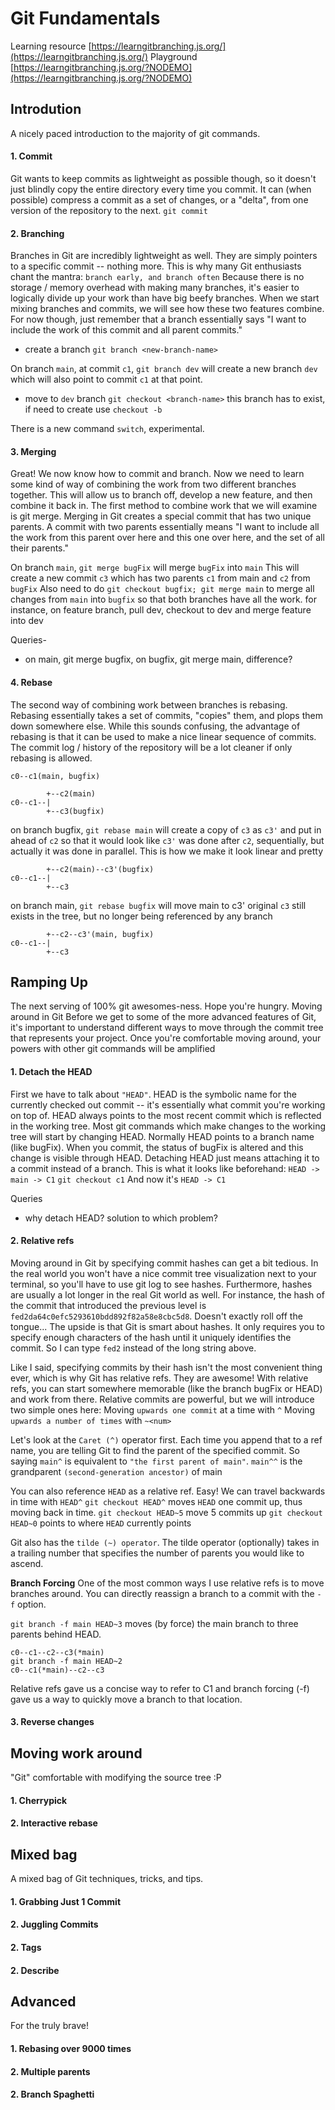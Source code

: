 # Git Fundamentals

Learning resource [https://learngitbranching.js.org/](https://learngitbranching.js.org/)
Playground [https://learngitbranching.js.org/?NODEMO](https://learngitbranching.js.org/?NODEMO)

## Introdution
A nicely paced introduction to the majority of git commands.

#### 1. Commit
Git wants to keep commits as lightweight as possible though, so it doesn't just blindly copy the entire directory every time you commit. It can (when possible) compress a commit as a set of changes, or a "delta", from one version of the repository to the next.
`git commit`

#### 2. Branching
Branches in Git are incredibly lightweight as well. They are simply pointers to a specific commit -- nothing more. This is why many Git enthusiasts chant the mantra:
`branch early, and branch often`
Because there is no storage / memory overhead with making many branches, it's easier to logically divide up your work than have big beefy branches.
When we start mixing branches and commits, we will see how these two features combine. For now though, just remember that a branch essentially says "I want to include the work of this commit and all parent commits."
- create a branch `git branch <new-branch-name>`

On branch `main`, at commit `c1`, `git branch dev` will create a new branch `dev` which will also point to commit `c1` at that point.

- move to `dev` branch `git checkout <branch-name>` this branch has to exist, if need to create use `checkout -b`

There is a new command `switch`, experimental.

#### 3. Merging
Great! We now know how to commit and branch. Now we need to learn some kind of way of combining the work from two different branches together. This will allow us to branch off, develop a new feature, and then combine it back in.
The first method to combine work that we will examine is git merge. Merging in Git creates a special commit that has two unique parents. A commit with two parents essentially means "I want to include all the work from this parent over here and this one over here, and the set of all their parents."

On branch `main`, `git merge bugFix` will merge `bugFix` into `main`
This will create a new commit `c3` which has two parents `c1` from main and `c2` from `bugFix`
Also need to do `git checkout bugfix; git merge main` to merge all changes from `main` into `bugfix` so that both branches have all the work.
for instance, on feature branch, pull dev, checkout to dev and merge feature into dev

Queries-
- on main, git merge bugfix, on bugfix, git merge main, difference?

#### 4. Rebase
The second way of combining work between branches is rebasing. Rebasing essentially takes a set of commits, "copies" them, and plops them down somewhere else.
While this sounds confusing, the advantage of rebasing is that it can be used to make a nice linear sequence of commits. The commit log / history of the repository will be a lot cleaner if only rebasing is allowed.
```
c0--c1(main, bugfix)

        +--c2(main)
c0--c1--|
        +--c3(bugfix)
```

on branch bugfix, `git rebase main` will create a copy of `c3` as `c3'` and put in ahead of `c2` so that it would look like `c3'` was done after `c2`, sequentially, but actually it was done in parallel.
This is how we make it look linear and pretty
```
        +--c2(main)--c3'(bugfix)
c0--c1--|
        +--c3
```
on branch main, `git rebase bugfix` will move main to c3'
original `c3` still exists in the tree, but no longer being referenced by any branch
```
        +--c2--c3'(main, bugfix)
c0--c1--|
        +--c3
```

## Ramping Up
The next serving of 100% git awesomes-ness. Hope you're hungry.
Moving around in Git
Before we get to some of the more advanced features of Git, it's important to understand different ways to move through the commit tree that represents your project.
Once you're comfortable moving around, your powers with other git commands will be amplified

#### 1. Detach the HEAD
First we have to talk about `"HEAD"`. HEAD is the symbolic name for the currently checked out commit -- it's essentially what commit you're working on top of.
HEAD always points to the most recent commit which is reflected in the working tree. Most git commands which make changes to the working tree will start by changing HEAD.
Normally HEAD points to a branch name (like bugFix). When you commit, the status of bugFix is altered and this change is visible through HEAD.
Detaching HEAD just means attaching it to a commit instead of a branch. This is what it looks like beforehand: `HEAD -> main -> C1`
`git checkout c1`
And now it's `HEAD -> C1`

Queries
- why detach HEAD? solution to which problem?

#### 2. Relative refs
Moving around in Git by specifying commit hashes can get a bit tedious. In the real world you won't have a nice commit tree visualization next to your terminal, so you'll have to use git log to see hashes.
Furthermore, hashes are usually a lot longer in the real Git world as well. For instance, the hash of the commit that introduced the previous level is `fed2da64c0efc5293610bdd892f82a58e8cbc5d8`. Doesn't exactly roll off the tongue...
The upside is that Git is smart about hashes. It only requires you to specify enough characters of the hash until it uniquely identifies the commit. So I can type `fed2` instead of the long string above.

Like I said, specifying commits by their hash isn't the most convenient thing ever, which is why Git has relative refs. They are awesome!
With relative refs, you can start somewhere memorable (like the branch bugFix or HEAD) and work from there.
Relative commits are powerful, but we will introduce two simple ones here:
Moving `upwards one commit` at a time with `^`
Moving `upwards a number of times` with `~<num>`

Let's look at the `Caret (^)` operator first. Each time you append that to a ref name, you are telling Git to find the parent of the specified commit.
So saying `main^` is equivalent to `"the first parent of main"`.
`main^^` is the grandparent `(second-generation ancestor)` of main

You can also reference `HEAD` as a relative ref.
Easy! We can travel backwards in time with `HEAD^`
`git checkout HEAD^` moves `HEAD` one commit up, thus moving back in time.
`git checkout HEAD~5` move 5 commits up
`git checkout HEAD~0` points to where `HEAD` currently points

Git also has the `tilde (~) operator`.
The tilde operator (optionally) takes in a trailing number that specifies the number of parents you would like to ascend.

**Branch Forcing**
One of the most common ways I use relative refs is to move branches around. You can directly reassign a branch to a commit with the `-f` option.

`git branch -f main HEAD~3` moves (by force) the main branch to three parents behind HEAD.

```
c0--c1--c2--c3(*main)
git branch -f main HEAD~2
c0--c1(*main)--c2--c3
```
Relative refs gave us a concise way to refer to C1 and branch forcing (-f) gave us a way to quickly move a branch to that location.

#### 3. Reverse changes


## Moving work around
"Git" comfortable with modifying the source tree :P
#### 1. Cherrypick

#### 2. Interactive rebase

## Mixed bag
A mixed bag of Git techniques, tricks, and tips.
#### 1. Grabbing Just 1 Commit

#### 2. Juggling Commits

#### 2. Tags

#### 2. Describe

## Advanced
For the truly brave!
#### 1. Rebasing over 9000 times

#### 2. Multiple parents

#### 2. Branch Spaghetti
